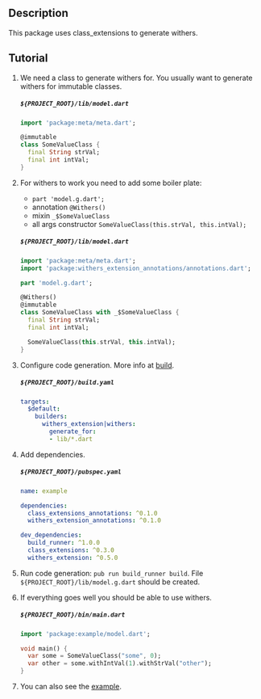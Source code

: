 Description
---
This package uses class_extensions to generate withers.

Tutorial
---
1. We need a class to generate withers for. You usually want to generate withers for immutable classes.

    ##### `${PROJECT_ROOT}/lib/model.dart`
    ```dart
    import 'package:meta/meta.dart';
    
    @immutable
    class SomeValueClass {
      final String strVal;
      final int intVal;
    }
    ```

2. For withers to work you need to add some boiler plate:
    * `part 'model.g.dart';`
    * annotation `@Withers()`
    * mixin `_$SomeValueClass`
    * all args constructor `SomeValueClass(this.strVal, this.intVal);`

    ##### `${PROJECT_ROOT}/lib/model.dart`
    ```dart
    import 'package:meta/meta.dart';
    import 'package:withers_extension_annotations/annotations.dart';
    
    part 'model.g.dart';
    
    @Withers()
    @immutable
    class SomeValueClass with _$SomeValueClass {
      final String strVal;
      final int intVal;
    
      SomeValueClass(this.strVal, this.intVal);
    }
    ```

3. Configure code generation. More info at [build](https://github.com/dart-lang/build).

    ##### `${PROJECT_ROOT}/build.yaml`
    ```yaml
    targets:
      $default:
        builders:
          withers_extension|withers:
            generate_for:
            - lib/*.dart
    ```
4. Add dependencies.

    ##### `${PROJECT_ROOT}/pubspec.yaml`
    ```yaml
    name: example

    dependencies:
      class_extensions_annotations: ^0.1.0
      withers_extension_annotations: ^0.1.0

    dev_dependencies:
      build_runner: ^1.0.0
      class_extensions: ^0.3.0
      withers_extension: ^0.5.0
    ```

5. Run code generation: `pub run build_runner build`. File `${PROJECT_ROOT}/lib/model.g.dart` should be created.

6. If everything goes well you should be able to use withers.

    ##### `${PROJECT_ROOT}/bin/main.dart`
    ```dart
    import 'package:example/model.dart';
    
    void main() {
      var some = SomeValueClass("some", 0);
      var other = some.withIntVal(1).withStrVal("other");
    }
    ```

7. You can also see the [example](https://github.com/svarzee/withers_extension/tree/master/example).
